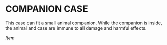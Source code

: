 ﻿# COMPANION CASE

This case can fit a small animal companion. While the companion is inside, the animal and case are immune to all damage and harmful effects.

*Item*
